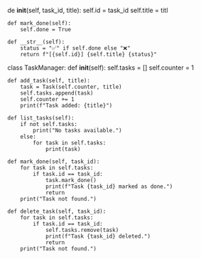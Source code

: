 
  de   __init__(self, task_id, title):
        self.id = task_id
        self.title = titl
      

    def mark_done(self):
        self.done = True

    def __str__(self):
        status = "✅" if self.done else "❌"
        return f"[{self.id}] {self.title} {status}"


class TaskManager:
    def __init__(self):
        self.tasks = []
        self.counter = 1

    def add_task(self, title):
        task = Task(self.counter, title)
        self.tasks.append(task)
        self.counter += 1
        print(f"Task added: {title}")

    def list_tasks(self):
        if not self.tasks:
            print("No tasks available.")
        else:
            for task in self.tasks:
                print(task)

    def mark_done(self, task_id):
        for task in self.tasks:
            if task.id == task_id:
                task.mark_done()
                print(f"Task {task_id} marked as done.")
                return
        print("Task not found.")

    def delete_task(self, task_id):
        for task in self.tasks:
            if task.id == task_id:
                self.tasks.remove(task)
                print(f"Task {task_id} deleted.")
                return
        print("Task not found.")

